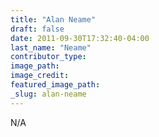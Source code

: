 ```yaml
---
title: "Alan Neame"
draft: false
date: 2011-09-30T17:32:40-04:00
last_name: "Neame"
contributor_type:
image_path:
image_credit:
featured_image_path:
_slug: alan-neame
---
```


N/A

